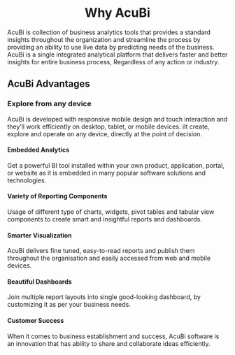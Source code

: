                         

<center><h1>Why AcuBi  </h1></center> 

AcuBi is collection of business analytics tools that provides a standard insights throughout the organization and streamline the process by providing an ability to use live data by predicting needs of the business. AcuBi  is a single integrated analytical platform that delivers faster and better insights for entire business process, Regardless of any action or industry.


## AcuBi  Advantages

### Explore from any device

AcuBi  is developed with responsive mobile design and touch interaction and they’ll work efficiently on desktop, tablet, or mobile devices. iIt create, explore and operate on any device, directly at the point of decision.

#### Embedded Analytics

Get a powerful BI tool installed within your own product, application, portal, or website as it is embedded in many popular software solutions and technologies.

#### Variety of Reporting Components

Usage of different type of charts, widgets, pivot tables and tabular view components to create smart and insightful reports and dashboards.

#### Smarter Visualization

AcuBi  delivers fine tuned, easy-to-read reports and publish them throughout the organisation and easily accessed from web and mobile devices.

#### Beautiful Dashboards

Join multiple report layouts into single good-looking dashboard, by customizing it as per your business needs.

#### Customer Success

When it comes to business establishment and success, AcuBi  software is an innovation that has ability to share and collaborate ideas efficiently.

<!--stackedit_data:
eyJoaXN0b3J5IjpbLTc3MDI0ODYyMiwtMTU3MjY1ODE0MiwxND
Y3NzM0OTcsLTE3NDQwMTY4MjQsLTI3MzA1NDMyLC04NjgyODcx
NCwtMTQwNTA5NzMxMCwxMjUyOTE1MjE2LC0yNDE5MzcwNzMsOD
c2MTc1MTM3LDE4NDg4OTQ1NjcsLTE2MjE0NjU4MDMsLTM3NzQ5
OTMxLDE4ODg3ODczMzksMTMxMTAxNzEzMCwxMzQzMzcwNTc4LC
0yNjYwODc5MTUsLTIwNzI4NTEwODUsNDI0MzU3ODMxXX0=
-->